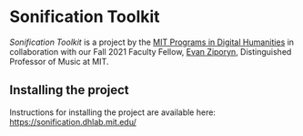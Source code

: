 # Sonification Toolkit

_Sonification Toolkit_ is a project by the [MIT Programs in Digital Humanities](https://digitalhumanities.mit.edu) in collaboration with our Fall 2021 Faculty Fellow, [Evan Ziporyn](https://www.ziporyn.com/), Distinguished Professor of Music at MIT.
 
## Installing the project
 
Instructions for installing the project are available here: https://sonification.dhlab.mit.edu/
